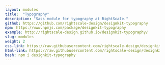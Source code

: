 ```yaml
---
layout: modules
title:  "Typography"
description: "Sass module for typography at RightScale."
github: https://github.com/rightscale-design/designkit-typography
npm: https://www.npmjs.com/package/designkit-typography
example: http://rightscale-design.github.io/designkit-typography/
slug: modules
weight: 2
css-link: https://raw.githubusercontent.com/rightscale-design/designkit-typography/master/css/designkit-typography.css
html-link: https://raw.githubusercontent.com/rightscale-design/designkit-typography/master/index.html
bash: npm i designkit-typography
---
```

